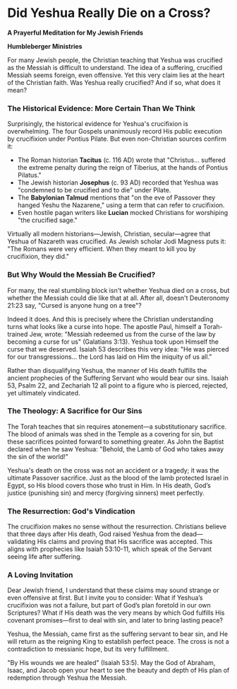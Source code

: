 # Did Yeshua Really Die on a Cross?

**A Prayerful Meditation for My Jewish Friends**

**Humbleberger Ministries**

For many Jewish people, the Christian teaching that Yeshua was crucified as the Messiah is difficult to understand. The idea of a suffering, crucified Messiah seems foreign, even offensive. Yet this very claim lies at the heart of the Christian faith. Was Yeshua really crucified? And if so, what does it mean?

### The Historical Evidence: More Certain Than We Think

Surprisingly, the historical evidence for Yeshua's crucifixion is overwhelming. The four Gospels unanimously record His public execution by crucifixion under Pontius Pilate. But even non-Christian sources confirm it:

* The Roman historian **Tacitus** (c. 116 AD) wrote that "Christus... suffered the extreme penalty during the reign of Tiberius, at the hands of Pontius Pilatus."
* The Jewish historian **Josephus** (c. 93 AD) recorded that Yeshua was "condemned to be crucified and to die" under Pilate.
* The **Babylonian Talmud** mentions that "on the eve of Passover they hanged Yeshu the Nazarene," using a term that can refer to crucifixion.
* Even hostile pagan writers like **Lucian** mocked Christians for worshiping "the crucified sage."

Virtually all modern historians—Jewish, Christian, secular—agree that Yeshua of Nazareth was crucified. As Jewish scholar Jodi Magness puts it: "The Romans were very efficient. When they meant to kill you by crucifixion, they did."

### But Why Would the Messiah Be Crucified?

For many, the real stumbling block isn't whether Yeshua died on a cross, but whether the Messiah could die like that at all. After all, doesn't Deuteronomy 21:23 say, "Cursed is anyone hung on a tree"?

Indeed it does. And this is precisely where the Christian understanding turns what looks like a curse into hope. The apostle Paul, himself a Torah-trained Jew, wrote: "Messiah redeemed us from the curse of the law by becoming a curse for us" (Galatians 3:13). Yeshua took upon Himself the curse that we deserved. Isaiah 53 describes this very idea: "He was pierced for our transgressions... the Lord has laid on Him the iniquity of us all."

Rather than disqualifying Yeshua, the manner of His death fulfills the ancient prophecies of the Suffering Servant who would bear our sins. Isaiah 53, Psalm 22, and Zechariah 12 all point to a figure who is pierced, rejected, yet ultimately vindicated.

### The Theology: A Sacrifice for Our Sins

The Torah teaches that sin requires atonement—a substitutionary sacrifice. The blood of animals was shed in the Temple as a covering for sin, but these sacrifices pointed forward to something greater. As John the Baptist declared when he saw Yeshua: "Behold, the Lamb of God who takes away the sin of the world!"

Yeshua's death on the cross was not an accident or a tragedy; it was the ultimate Passover sacrifice. Just as the blood of the lamb protected Israel in Egypt, so His blood covers those who trust in Him. In His death, God’s justice (punishing sin) and mercy (forgiving sinners) meet perfectly.

### The Resurrection: God's Vindication

The crucifixion makes no sense without the resurrection. Christians believe that three days after His death, God raised Yeshua from the dead—validating His claims and proving that His sacrifice was accepted. This aligns with prophecies like Isaiah 53:10-11, which speak of the Servant seeing life after suffering.

### A Loving Invitation

Dear Jewish friend, I understand that these claims may sound strange or even offensive at first. But I invite you to consider: What if Yeshua’s crucifixion was not a failure, but part of God’s plan foretold in our own Scriptures? What if His death was the very means by which God fulfills His covenant promises—first to deal with sin, and later to bring lasting peace?

Yeshua, the Messiah, came first as the suffering servant to bear sin, and He will return as the reigning King to establish perfect peace. The cross is not a contradiction to messianic hope, but its very fulfillment.

"By His wounds we are healed" (Isaiah 53:5). May the God of Abraham, Isaac, and Jacob open your heart to see the beauty and depth of His plan of redemption through Yeshua the Messiah.
